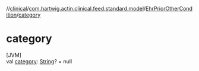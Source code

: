 //[clinical](../../../index.md)/[com.hartwig.actin.clinical.feed.standard.model](../index.md)/[EhrPriorOtherCondition](index.md)/[category](category.md)

# category

[JVM]\
val [category](category.md): [String](https://kotlinlang.org/api/latest/jvm/stdlib/kotlin/-string/index.html)? = null
